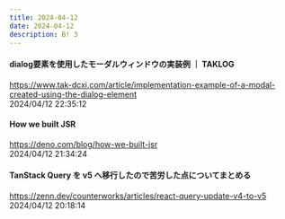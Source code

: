 ```yaml
---
title: 2024-04-12
date: 2024-04-12
description: B! 3
---
```


#### dialog要素を使用したモーダルウィンドウの実装例 ｜ TAKLOG
https://www.tak-dcxi.com/article/implementation-example-of-a-modal-created-using-the-dialog-element<br>
2024/04/12 22:35:12<br>


#### How we built JSR
https://deno.com/blog/how-we-built-jsr<br>
2024/04/12 21:34:24<br>


#### TanStack Query を v5 へ移行したので苦労した点についてまとめる
https://zenn.dev/counterworks/articles/react-query-update-v4-to-v5<br>
2024/04/12 20:18:14<br>


